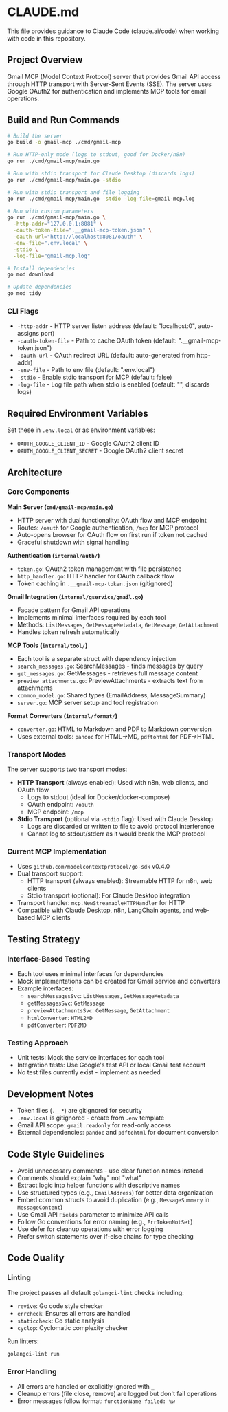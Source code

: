 # CLAUDE.md

This file provides guidance to Claude Code (claude.ai/code) when working with code in this repository.

## Project Overview

Gmail MCP (Model Context Protocol) server that provides Gmail API access through HTTP transport with Server-Sent Events (SSE). The server uses Google OAuth2 for authentication and implements MCP tools for email operations.

## Build and Run Commands

```bash
# Build the server
go build -o gmail-mcp ./cmd/gmail-mcp

# Run HTTP-only mode (logs to stdout, good for Docker/n8n)
go run ./cmd/gmail-mcp/main.go

# Run with stdio transport for Claude Desktop (discards logs)
go run ./cmd/gmail-mcp/main.go -stdio

# Run with stdio transport and file logging
go run ./cmd/gmail-mcp/main.go -stdio -log-file=gmail-mcp.log

# Run with custom parameters
go run ./cmd/gmail-mcp/main.go \
  -http-addr="127.0.0.1:8081" \
  -oauth-token-file=".__gmail-mcp-token.json" \
  -oauth-url="http://localhost:8081/oauth" \
  -env-file=".env.local" \
  -stdio \
  -log-file="gmail-mcp.log"

# Install dependencies
go mod download

# Update dependencies
go mod tidy
```

### CLI Flags

- `-http-addr` - HTTP server listen address (default: "localhost:0", auto-assigns port)
- `-oauth-token-file` - Path to cache OAuth token (default: ".__gmail-mcp-token.json")
- `-oauth-url` - OAuth redirect URL (default: auto-generated from http-addr)
- `-env-file` - Path to env file (default: ".env.local")
- `-stdio` - Enable stdio transport for MCP (default: false)
- `-log-file` - Log file path when stdio is enabled (default: "", discards logs)

## Required Environment Variables

Set these in `.env.local` or as environment variables:
- `OAUTH_GOOGLE_CLIENT_ID` - Google OAuth2 client ID
- `OAUTH_GOOGLE_CLIENT_SECRET` - Google OAuth2 client secret

## Architecture

### Core Components

**Main Server (`cmd/gmail-mcp/main.go`)**
- HTTP server with dual functionality: OAuth flow and MCP endpoint
- Routes: `/oauth` for Google authentication, `/mcp` for MCP protocol
- Auto-opens browser for OAuth flow on first run if token not cached
- Graceful shutdown with signal handling

**Authentication (`internal/auth/`)**
- `token.go`: OAuth2 token management with file persistence
- `http_handler.go`: HTTP handler for OAuth callback flow
- Token caching in `.__gmail-mcp-token.json` (gitignored)

**Gmail Integration (`internal/gservice/gmail.go`)**
- Facade pattern for Gmail API operations
- Implements minimal interfaces required by each tool
- Methods: `ListMessages`, `GetMessageMetadata`, `GetMessage`, `GetAttachment`
- Handles token refresh automatically

**MCP Tools (`internal/tool/`)**
- Each tool is a separate struct with dependency injection
- `search_messages.go`: SearchMessages - finds messages by query
- `get_messages.go`: GetMessages - retrieves full message content
- `preview_attachments.go`: PreviewAttachments - extracts text from attachments
- `common_model.go`: Shared types (EmailAddress, MessageSummary)
- `server.go`: MCP server setup and tool registration

**Format Converters (`internal/format/`)**
- `converter.go`: HTML to Markdown and PDF to Markdown conversion
- Uses external tools: `pandoc` for HTML→MD, `pdftohtml` for PDF→HTML

### Transport Modes

The server supports two transport modes:
- **HTTP Transport** (always enabled): Used with n8n, web clients, and OAuth flow
  - Logs to stdout (ideal for Docker/docker-compose)
  - OAuth endpoint: `/oauth`
  - MCP endpoint: `/mcp`
- **Stdio Transport** (optional via `-stdio` flag): Used with Claude Desktop
  - Logs are discarded or written to file to avoid protocol interference
  - Cannot log to stdout/stderr as it would break the MCP protocol

### Current MCP Implementation

- Uses `github.com/modelcontextprotocol/go-sdk` v0.4.0
- Dual transport support:
  - HTTP transport (always enabled): Streamable HTTP for n8n, web clients
  - Stdio transport (optional): For Claude Desktop integration
- Transport handler: `mcp.NewStreamableHTTPHandler` for HTTP
- Compatible with Claude Desktop, n8n, LangChain agents, and web-based MCP clients

## Testing Strategy

### Interface-Based Testing
- Each tool uses minimal interfaces for dependencies
- Mock implementations can be created for Gmail service and converters
- Example interfaces:
  - `searchMessagesSvc`: `ListMessages`, `GetMessageMetadata`
  - `getMessagesSvc`: `GetMessage`
  - `previewAttachmentsSvc`: `GetMessage`, `GetAttachment`
  - `htmlConverter`: `HTML2MD`
  - `pdfConverter`: `PDF2MD`

### Testing Approach
- Unit tests: Mock the service interfaces for each tool
- Integration tests: Use Google's test API or local Gmail test account
- No test files currently exist - implement as needed

## Development Notes

- Token files (`.__*`) are gitignored for security
- `.env.local` is gitignored - create from `.env` template
- Gmail API scope: `gmail.readonly` for read-only access
- External dependencies: `pandoc` and `pdftohtml` for document conversion

## Code Style Guidelines

- Avoid unnecessary comments - use clear function names instead
- Comments should explain "why" not "what"
- Extract logic into helper functions with descriptive names
- Use structured types (e.g., `EmailAddress`) for better data organization
- Embed common structs to avoid duplication (e.g., `MessageSummary` in `MessageContent`)
- Use Gmail API `Fields` parameter to minimize API calls
- Follow Go conventions for error naming (e.g., `ErrTokenNotSet`)
- Use defer for cleanup operations with error logging
- Prefer switch statements over if-else chains for type checking

## Code Quality

### Linting
The project passes all default `golangci-lint` checks including:
- `revive`: Go code style checker
- `errcheck`: Ensures all errors are handled
- `staticcheck`: Go static analysis
- `cyclop`: Cyclomatic complexity checker

Run linters:
```bash
golangci-lint run
```

### Error Handling
- All errors are handled or explicitly ignored with `_`
- Cleanup errors (file close, remove) are logged but don't fail operations
- Error messages follow format: `functionName failed: %w`